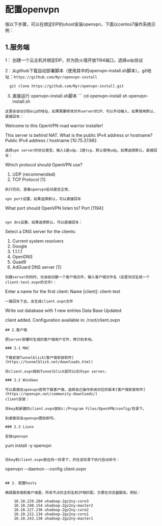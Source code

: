 

# 配置openvpn

按以下步骤，可以在绑定EIP的uhost安装openvpn，下面以centos7操作系统示例：

## 1.服务端

  1： 创建一个云主机并绑定EIP，并为防火墙开放1194端口，选择udp协议
  
  2：从github下载自动部署脚本（使用其中的openvpn-install.sh脚本），git地址：`https://github.com/Nyr/openvpn-install`
  ```
    git clone https://github.com/Nyr/openvpn-install.git   
  ```
  3. 直接运行 openvpn-install.sh脚本
    ``` 
    cd openvpn-install
    sh openvpn-install.sh
  ```
  这里会自动识别eip的地址，如果需要修改对外server的IP，可以手动输入，如果使用默认，直接回车：  
```
Welcome to this OpenVPN road warrior installer!

This server is behind NAT. What is the public IPv4 address or hostname?
Public IPv4 address / hostname [10.75.37.68]: 

```
选择vpn server的协议类型，输入1是udp，2是tcp，默认使用udp，如果选择默认，直接回车：
```
Which protocol should OpenVPN use?
   1) UDP (recommended)
   2) TCP
Protocol [1]: 
```
执行完后，查看openvpn启动是否正常。

vpn port设置，如果选择默认，可以直接回车
```
What port should OpenVPN listen to?
Port [1194]: 
```

vpn dns设置，如果选择默认，可以直接回车：
```
Select a DNS server for the clients:
   1) Current system resolvers
   2) Google
   3) 1.1.1.1
   4) OpenDNS
   5) Quad9
   6) AdGuard
DNS server [1]: 
```
创建server的同时，也会给创建一个客户端文件，输入客户端文件名（这里测试生成一个client-test.ovpn的文件）：

```
Enter a name for the first client:
Name [client]: client-test
```
一路回车下去，会生成client.ovpn文件

```
Write out database with 1 new entries
Data Base Updated

client added. Configuration available in: /root/client.ovpn
```
## 2.客户端

把server部署时生成的客户端用户文件，拷贝到本地。

### 2.1 MAC

下载安装Tunnelblick[客户端安装软件](https://tunnelblick.net/downloads.html)

将client.ovpn拖到Tunnelblick就可以访问vpn server。

### 2.2 Windows

可以直接在openvpn官网下载客户端，选择自己操作系统对应的版本[客户端安装软件](https://openvpn.net/community-downloads/)
client安装：

将key和新建的client.ovpn放到c:/Program Files/OpenVPN/config/目录下。

到桌面双击openvpn图标即可。

### 2.3 Liunx

安装openvpn

```
yum install -y openvpn
```

将key和client.ovpn放在同一目录下，并在该目录下执行启动命令：

```
openvpn --daemon --config client.ovpn
```

## 3. 配置hosts

确保服务端和客户端里，所有节点的主机名和IP相匹配，方便在浏览器服务。例如：

    10.10.229.204 uhadoop-2gz2ny-core3 
    10.10.240.154 uhadoop-2gz2ny-master2 
    10.10.227.236 uhadoop-2gz2ny-core2 
    10.10.222.134 uhadoop-2gz2ny-core1 
    10.10.243.138 uhadoop-2gz2ny-master1
